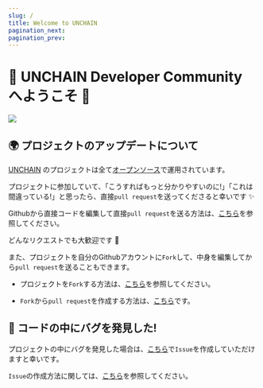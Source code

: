 ```yaml
---
slug: /
title: Welcome to UNCHAIN
pagination_next:
pagination_prev:
---
```


# 💎 **UNCHAIN Developer Community へようこそ** 👋

![](/images/thumbnail/unchain-banner.png)

## 🌍 **プロジェクトのアップデートについて**

[UNCHAIN](https://www.unchain.tech) のプロジェクトは全て[オープンソース](https://github.com/unchain-dev/UNCHAIN-projects/blob/main/LICENSE)で運用されています。

プロジェクトに参加していて、「こうすればもっと分かりやすいのに!」「これは間違っている!」と思ったら、直接`pull request`を送ってくださると幸いです ✨

Githubから直接コードを編集して直接`pull request`を送る方法は、[こちら](https://docs.github.com/ja/repositories/working-with-files/managing-files/editing-files#editing-files-in-another-users-repository)を参照してください。

どんなリクエストでも大歓迎です 🎉

また、プロジェクトを自分のGithubアカウントに`Fork`して、中身を編集してから`pull request`を送ることもできます。

- プロジェクトを`Fork`する方法は、[こちら](https://docs.github.com/ja/get-started/quickstart/fork-a-repo)を参照してください。

- `Fork`から`pull request`を作成する方法は、[こちら](https://docs.github.com/ja/pull-requests/collaborating-with-pull-requests/proposing-changes-to-your-work-with-pull-requests/creating-a-pull-request-from-a-fork)です。

## 🐝 **コードの中にバグを発見した!**

プロジェクトの中にバグを発見した場合は、[こちら](https://github.com/unchain-dev/UNCHAIN-projects/issues)で`Issue`を作成していただけますと幸いです。

`Issue`の作成方法に関しては、[こちら](https://docs.github.com/ja/issues/tracking-your-work-with-issues/creating-an-issue)を参照してください。
